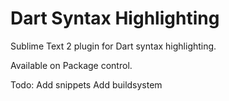Dart Syntax Highlighting
============================
Sublime Text 2 plugin for Dart syntax highlighting.

Available on Package control.

Todo:
    Add snippets
    Add buildsystem